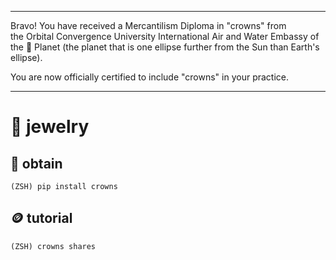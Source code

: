 
******

Bravo!  You have received a Mercantilism Diploma in "crowns" from   
the Orbital Convergence University International Air and Water 
Embassy of the 🍊 Planet (the planet that is one ellipse further from
the Sun than Earth's ellipse).

You are now officially certified to include "crowns" in your practice.

******

# 👑 jewelry

## 💎 obtain
`(ZSH) pip install crowns`

## 🪙 tutorial
`(ZSH) crowns shares`




